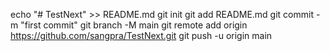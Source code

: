 echo "# TestNext" >> README.md
git init
git add README.md
git commit -m "first commit"
git branch -M main
git remote add origin https://github.com/sangpra/TestNext.git
git push -u origin main